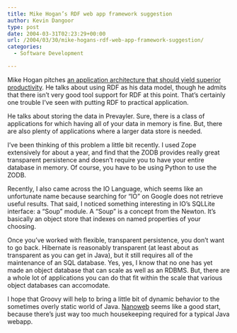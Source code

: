 ```yaml
---
title: Mike Hogan’s RDF web app framework suggestion
author: Kevin Dangoor
type: post
date: 2004-03-31T02:23:29+00:00
url: /2004/03/30/mike-hogans-rdf-web-app-framework-suggestion/
categories:
  - Software Development

---
```

Mike Hogan pitches [an application architecture that should yield superior productivity][1]. He talks about using RDF as his data model, though he admits that there isn&#8217;t very good tool support for RDF at this point. That&#8217;s certainly one trouble I&#8217;ve seen with putting RDF to practical application.

He talks about storing the data in Prevayler. Sure, there is a class of applications for which having all of your data in memory is fine. But, there are also plenty of applications where a larger data store is needed.

I&#8217;ve been thinking of this problem a little bit recently. I used Zope extensively for about a year, and find that the ZODB provides really great transparent persistence and doesn&#8217;t require you to have your entire database in memory. Of course, you have to be using Python to use the ZODB.

Recently, I also came across the IO Language, which seems like an unfortunate name because searching for &#8220;IO&#8221; on Google does not retrieve useful results. That said, I noticed something interesting in IO&#8217;s SQLLite interface: a &#8220;Soup&#8221; module. A &#8220;Soup&#8221; is a concept from the Newton. It&#8217;s basically an object store that indexes on named properties of your choosing.

Once you&#8217;ve worked with flexible, transparent persistence, you don&#8217;t want to go back. Hibernate is reasonably transparent (at least about as transparent as you can get in Java), but it still requires all of the maintenance of an SQL database. Yes, yes, I know that no one has yet made an object database that can scale as well as an RDBMS. But, there are a whole lot of applications you can do that fit within the scale that various object databases can accomodate.

I hope that Groovy will help to bring a little bit of dynamic behavior to the sometimes overly static world of Java. [Nanoweb][2] seems like a good start, because there&#8217;s just way too much housekeeping required for a typical Java webapp.

 [1]: http://www.softwarecraftsmen.com/blog/archives/000031.html "Software Craftsmen: An application architecture that should yield superior productivity (updated)"
 [2]: http://docs.codehaus.org/display/NANO/NanoContainer+NanoWeb